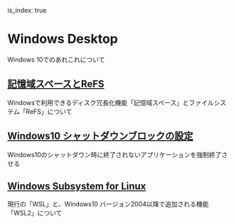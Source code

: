 is_index: true
# Windows Desktop  
Windows 10でのあれこれについて  

## [記憶域スペースとReFS](記憶域スペース)  
Windowsで利用できるディスク冗長化機能「記憶域スペース」とファイルシステム「ReFS」について  

## [Windows10 シャットダウンブロックの設定](windowsShutdownBlockSetting)
Windows10のシャットダウン時に終了されないアプリケーションを強制終了させる

## [Windows Subsystem for Linux](WSL)  
現行の「WSL」と、Windows10 バージョン2004以降で追加される機能「WSL2」について  
